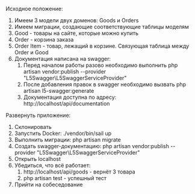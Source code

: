 Исходное положение:
1. Имеем 3 модели двух доменов: Goods и Orders
2. Имеем миграции, создающие соответствующие таблицы моделям
3. Good - товары на сайте, которые можно купить
4. Order - корзина заказа
5. Order Item - товар, лежащий в корзине. Связующая таблица между Order и Good
6. Документация написана на swagger:
   1. Перед началом работы разово необходимо выполнить php artisan vendor:publish --provider "L5Swagger\L5SwaggerServiceProvider"
   2. После добавления правок в swagger необходимо вызвать php artisan l5-swagger:generate
   3. Документация доступна по адресу: http://localhost/api/documentation

Развернуть приложение:
1. Склонировать
2. Запустить Docker: ./vendor/bin/sail up
3. Выполнить миграции: php artisan migrate
4. Создать swagger-документацию: php artisan vendor:publish --provider "L5Swagger\L5SwaggerServiceProvider"
5. Открыть localhost
6. Убедиться, что всё работает:
   1. http://localhost/api/goods - вернёт 3 товара
   2. php artisan test - успешный тест
7. Прийти на собеседование
